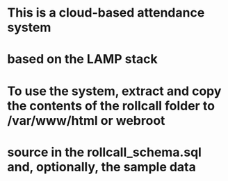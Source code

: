 # This is a cloud-based attendance system
# based on the LAMP stack
# To use the system, extract and copy the contents of the rollcall folder to /var/www/html or webroot
# source in the rollcall_schema.sql and, optionally, the sample data
